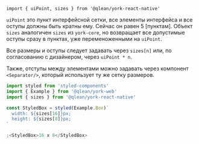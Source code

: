 `import { uiPoint, sizes } from '@qlean/york-react-native'`

`uiPoint` это пункт интерфейсной сетки, все элементы интерфейса и все оступы должны быть кратны ему. Сейчас он равен 5 [пунктам]. Объект `sizes` аналогичен `sizes` из `york-core`, но возвращает все допустимые оступы сразу в пунктах, уже переменоженными на `uiPoint`.

Все размеры и оступы следует задавать через `sizes[n]` или, по согласованию с дизайнером, через `uiPoint * n`.

Также, отступы между элементами можно задавать через компонент `<Separator/>`, который использует ту же сетку размеров.

```js
import styled from 'styled-components'
import { Example } from '@qlean/york-web'
import { sizes } from '@qlean/york-react-native'

const StyledBox = styled(Example.Box)`
  width: ${sizes[16]}px;
  height: ${sizes[8]}px;
`

;<StyledBox>16 x 8</StyledBox>
```
